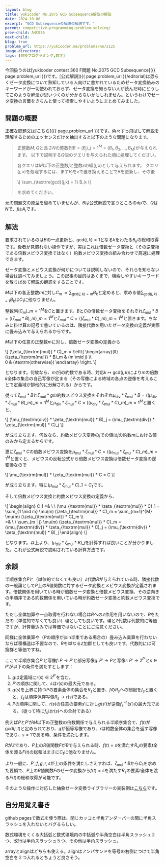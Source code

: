 ```yaml
---
layout: blog
title: yukicoder No.2075 GCD Subsequence解説の解説
date: 2024-10-08
excerpt: "GCD Subsequenceの解説の解説です。"
parent: competitive-programming-problem-solving/
prev-child: AHC036
next-child: 
blog: true
problem_url: https://yukicoder.me/problems/no/2125
image-directory: 
tags: [競技プログラミング,数学]
---
```


今回扱うのは[yukicoder contest 360 F問題 No.2075 GCD Subsequence]({{ page.problem_url }})です。[公式解説]({{ page.problem_url }}/editorial)は恐らくゼータ変換について熟知している人向けに書かれているためゼータ変換絡みのキーワードが一切使われておらず、ゼータ変換を知らない人が読んだ時にどうしてこのような解法が思いつくのか分からないかもしれません。というわけでゼータ変換の言葉をきちんと使って検索しやすいようにまとめてみました。


## 問題の概要

正確な問題文は[こちら]({{ page.problem_url }})です。色々すっ飛ばして解説を理解するためのエッセンスだけを抽出すると以下のような問題になります。

> 正整数$M,Q$と長さ$N$の整数列$B = (B_j)\_{j=1}^{M} = (B_1,B_2,\ldots,B_M)$が与えられます。
> 以下で説明する$Q$個のクエリを与えられた順に処理してください。
> 
> 各クエリは$M$以下の正整数$j$と整数$x$の組$(j,x)$として与えられます。
> クエリ$(j,x)$を処理するには、まず$B_j$を$x$で置き換えることで$B$を更新し、その後
> 
> \\[
> \sum_{\textrm{gcd}(j,k) = 1} B_k
> \\]
>
> を求めてください。

元の問題文の原型を留めていませんが、$B$は公式解説で言うところの$\textrm{dp}$で、$Q$は$N$で、$j$は$A_i$です。


## 解法

要求されているのは$B$の一点更新と、$\textrm{gcd}(j,k) = 1$となる$k$をわたる$B_k$の総和取得です。後者が見慣れない操作ですが、実はこれは倍数ゼータ変換と（その逆変換である倍数メビウス変換ではなく）約数メビウス変換の組み合わせで高速に処理できます。

ゼータ変換とメビウス変換が何かについては説明しないので、それらを知らない場合は調べてみましょう。この記事の目的はあくまで、検索しやすいキーワードを散りばめて解説の翻訳をすることです。

$M$以下の各正整数$m$に対し$C_m := \sum_{\textrm{gcd}(j,k) = m} B_k$と定めると、求める値$\sum_{\textrm{gcd}(j,k) = 1} B_k$は$C_1$に他なりません。

整数列$(C_m)\_{m=1}^{M}$を$C$と置きます。$B$と$C$の倍数ゼータ変換をそれぞれ$\zeta_{\textrm{mul}} * B = ((\zeta_{\textrm{mul}} * B)\_m)\_{m=1}^{M}$と$\zeta_{\textrm{mul}} * C = ((\zeta_{\textrm{mul}} * C)\_m)\_{m=1}^{M}$と置きます。ちなみに掛け算の記号で書いているのは、隣接代数を用いたゼータ変換の定義が実際に畳み込みで与えられるからです。

$M$以下の任意の正整数$m$に対し、倍数ゼータ変換の定義から

\\[
(\zeta_{\textrm{mul}} * C)\_m = 
\left\\{
\begin{array}{ll}
(\zeta_{\textrm{mul}} * B)\_m & (m \mid j) \\\\\
0 & (\textrm{otherwise})
\end{array}
\right.
\\]

となります。何故なら、$m$が$j$の約数である時、対応$k \mapsto \textrm{gcd}(j,k)$により$m$の倍数$k$全体の集合の自己写像が定まる（その写像による終域の各点の逆像を考えることで定義域が排他的に分解される）からです。

従って$\zeta_{\textrm{mul}} * B$と$\zeta_{\textrm{mul}} * g$の約数メビウス変換をそれぞれ$\mu_{\textrm{div}} * \zeta_{\textrm{mul}} * B = ((\mu_{\textrm{div}} * \zeta_{\textrm{mul}} * B)\_m)\_{m=1}^{M}$と$\mu_{\textrm{div}} * \zeta_{\textrm{mul}} * C = ((\mu_{\textrm{div}} * \zeta_{\textrm{mul}} * C)\_m)\_{m=1}^{M}$と置くと、

\\[
(\mu_{\textrm{div}} * \zeta_{\textrm{mul}} * B)\_j = (\mu_{\textrm{div}} * \zeta_{\textrm{mul}} * C)\_j
\\]

が成り立ちます。何故なら、約数メビウス変換の$j$での値は$j$の約数$m$における値のみから定まるからです。

更に$\zeta_{\textrm{mul}} * C$の倍数メビウス変換を$\mu_{\textrm{mul}} * \zeta_{\textrm{mul}} * C = ((\mu_{\textrm{mul}} * \zeta_{\textrm{mul}} * C)\_m)\_{m=1}^{M}$と置くと、メビウスの反転公式から倍数メビウス変換は倍数ゼータ変換の逆変換なので

\\[
\mu_{\textrm{mul}} * \zeta_{\textrm{mul}} * C = C
\\]

が成り立ちます。特に$(\mu_{\textrm{mul}} * \zeta_{\textrm{mul}} * C)\_1 = C_1$です。

そして倍数メビウス変換と約数メビウス変換の定義から、

\\[
\begin{align}
C_1 =& \\ \\ (\mu_{\textrm{mul}} * \zeta_{\textrm{mul}} * C)\_1 = \sum_{1 \mid m} \mu(m) (\zeta_{\textrm{mul}} * C)\_m = \sum_{m=1}^{M} \mu(m) (\zeta_{\textrm{mul}} * C)\_m \\\\\
=& \\ \\ \sum_{m | j} \mu(m) (\zeta_{\textrm{mul}} * C)\_m = (\mu_{\textrm{div}} * \zeta_{\textrm{mul}} * C)\_j = (\mu_{\textrm{div}} * \zeta_{\textrm{mul}} * B)\_j
\end{align}
\\]

となります。以上より、$(\mu_{\textrm{div}} * \zeta_{\textrm{mul}} * B)\_j$を計算すれば良いことが分かりました。これが公式解説で説明されている計算方法です。


## 余談

半順序集合$P$と（単位的でなくても良い）$\mathbb{Z}$代数$R$が与えられている時、隣接代数の一般論として$P$上の$R$値関数に対するゼータ変換とメビウス変換が定義されます。倍数関係を用いている時が倍数ゼータ変換と倍数メビウス変換、その逆向きの半順序である約数関係を用いている時が約数ゼータ変換と約数メビウス変換です。

ただし全体加算や一点取得を行わない場合は$R$への$\mathbb{Z}$作用を用いないので、$R$をただの（単位的でなくても良い）環としても良いです。環と$\mathbb{Z}$代数は代数的に等価ですが、計算量込みでは等価ではないことにご注意ください。

同様に全体乗算や（$P$の順序がjoin半束である場合の）畳み込み乗算を行わないならば積構造は不要なので、$R$を単なる$\mathbb{Z}$加群としても良いです。代数的には可換群と等価ですね。

ここで半順序集合$P'$と写像$f \colon P \to P'$と部分写像$g \colon P' \to P$と写像$r \colon P' \to 2^{P'}$と$s \in P'$が以下の条件を満たすとします：

1. $g$は定義域に$r(s) \in 2^{P'}$を含む。
1. $P'$の順序に関して、$s$は$r(s)$の最大元である。
1. $g(s)$を上界に持つ$P$の要素全体の集合を$R_s$と置き、$f$の$R_s$への制限を$f_s$と置くと、$f_s$は順序保存写像$R_s \to r(s)$である。
1. $P$の順序に関して、$r(s)$の任意の要素$s'$に対し$g(s')$が逆像$f_s^{-1}(s')$の最大元である。（従って特に$f_s$は$r(s)$への全射である）

例えば$P$と$P'$が$M$以下の正整数の倍数関係で与えられる半順序集合で、$f(t)$が$\textrm{gcd}(j,t)$と定められており、$g$が恒等写像であり、$r$は約数全体の集合を返す写像であり、$s = 1$である時、条件を満たします。

$R$が$\mathbb{Z}$であり、$P$上の$R$値関数$F$が$B$で与えられる時、$f(t)=s$を満たす$R_s$の要素$t$全体を渡る$F(t)$の総和はまさに$C_1$に他なりません。

より一般に、$P',f,g,r,s$が上の条件を満たしさえすれば、$\zeta_{\textrm{mul}} * B$から$C_1$を求めた要領で、$P$上の$R$値関数$F$のゼータ変換から$f(t)=s$を満たす$R_s$の要素$t$全体を渡る$F(t)$の総和取得が可能です。

そのような操作に対応した抽象ゼータ変換ライブラリーの実装例は[こちら](https://github.com/p-adic/cpp/tree/master/Mathematics/Combinatorial/ZetaTransform)です。


## 自分用覚え書き

github pagesで数式を使う際は、閉じカッコと半角アンダーバーの間に半角スラッシュを入れないとバグるらしい。

数式環境をくくる大括弧と数式環境内の中括弧や半角空白は半角スラッシュ２つ、改行は半角スラッシュ５つ、その他は半角スラッシュ。

arrayとalignはどちらも使える。alignはアンパサンドを等号の右側につけて半角空白を２つ入れるとちょうど良さそう。

